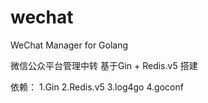 # wechat
WeChat Manager for Golang 


微信公众平台管理中转 基于Gin + Redis.v5 搭建

依赖：
   1.Gin
   2.Redis.v5
   3.log4go
   4.goconf
   
   
   

  

 

